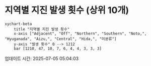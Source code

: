 # 지역별 지진 발생 횟수 (상위 10개)

```mermaid
xychart-beta
    title "지역별 지진 발생 횟수"
    x-axis ["Adjacent", "Off", "Northern", "Southern", "Noto,", "Hyuganada", "Aizu,", "Central", "Hida,", "미분류"]
    y-axis "발생 횟수" 0 --> 1212
    bar [1210, 47, 10, 7, 6, 4, 4, 3, 3, 3]
```

업데이트 시간: 2025-07-05 05:04:03
